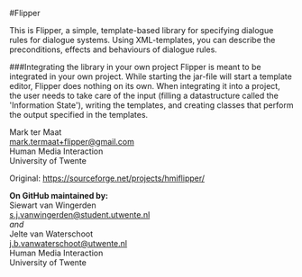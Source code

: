 #Flipper

This is Flipper, a simple, template-based library for specifying dialogue rules for dialogue systems.
Using XML-templates, you can describe the preconditions, effects and behaviours of dialogue rules.

###Integrating the library in your own project
Flipper is meant to be integrated in your own project. While starting the jar-file will start a template editor, Flipper does nothing on its own.
When integrating it into a project, the user needs to take care of the input (filling a datastructure called the 'Information State'), writing
the templates, and creating classes that perform the output specified in the templates.

Mark ter Maat  
mark.termaat+flipper@gmail.com  
Human Media Interaction  
University of Twente  

Original:
https://sourceforge.net/projects/hmiflipper/

**On GitHub maintained by:**  
Siewart van Wingerden  
s.j.vanwingerden@student.utwente.nl  
_and_  
Jelte van Waterschoot  
j.b.vanwaterschoot@utwente.nl  
Human Media Interaction  
University of Twente  

